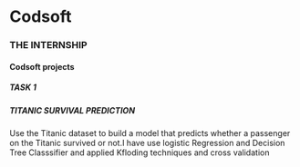 <h1>Codsoft</h1>
<h3>THE INTERNSHIP</h3>
<h4>Codsoft projects</h4>
<h5>TASK 1</h5>             
<h5>TITANIC SURVIVAL PREDICTION</h5>
<p>Use the Titanic dataset to build a model that predicts whether a
passenger on the Titanic survived or not.I have use logistic Regression
and Decision Tree Classsifier and applied Kfloding techniques and cross validation</p><br>
        
